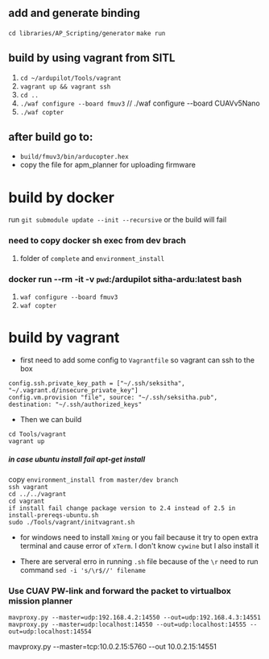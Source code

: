 ## add and generate binding
`cd libraries/AP_Scripting/generator`
`make run` 

## build by using vagrant from SITL

1. `cd ~/ardupilot/Tools/vagrant`
2. `vagrant up && vagrant ssh` 
3. `cd ..`
4. `./waf configure --board fmuv3` // ./waf configure --board CUAVv5Nano
5. `./waf copter`

## after build go to: 
* `build/fmuv3/bin/arducopter.hex`
* copy the file for apm_planner for uploading firmware


# build by docker
run `git submodule update --init --recursive` or the build will fail
### need to copy docker sh exec from dev brach 
1. folder of `complete` and `environment_install` 
### docker run --rm -it -v `pwd`:/ardupilot sitha-ardu:latest bash
1. `waf configure --board fmuv3`
2. `waf copter` 

# build by vagrant
- first need to add some config to `Vagrantfile` so vagrant can ssh to the box

`config.ssh.private_key_path = ["~/.ssh/seksitha", "~/.vagrant.d/insecure_private_key"]` \
`config.vm.provision "file", source: "~/.ssh/seksitha.pub", destination: "~/.ssh/authorized_keys"`

- Then we can build

`cd Tools/vagrant` \
`vagrant up`

##### in case ubuntu install fail apt-get install
copy `environment_install from master/dev branch` \
`ssh vagrant` \
`cd ../../vagrant` \
`cd vagrant` \
`if install fail change package version to 2.4 instead of 2.5 in install-prereqs-ubuntu.sh` \
`sudo ./Tools/vagrant/initvagrant.sh`

- for windows need to install `Xming` or you fail because it try to open extra terminal and cause error of `xTerm`. I don't know `cywine` but I also install it

- There are serveral erro in running `.sh` file because of the `\r` need to run command `sed -i 's/\r$//' filename`  


### Use CUAV PW-link and forward the packet to virtualbox mission planner

`mavproxy.py --master=udp:192.168.4.2:14550 --out=udp:192.168.4.3:14551` \
`mavproxy.py --master=udp:localhost:14550 --out=udp:localhost:14555 --out=udp:localhost:14554`

mavproxy.py --master=tcp:10.0.2.15:5760 --out 10.0.2.15:14551